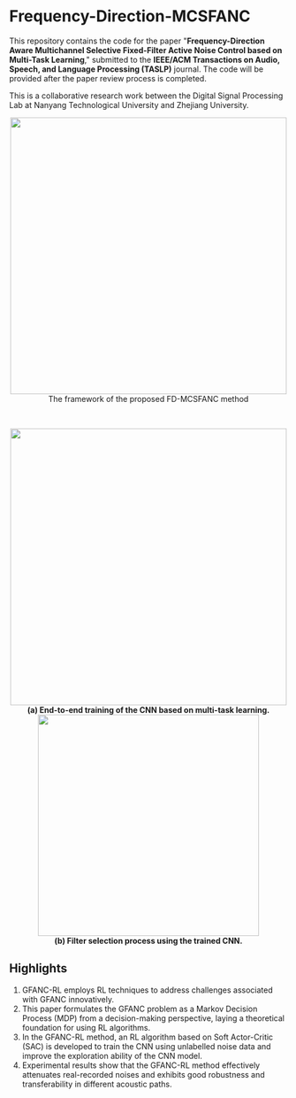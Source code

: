 # Frequency-Direction-MCSFANC

This repository contains the code for the paper "**Frequency-Direction Aware Multichannel Selective Fixed-Filter Active Noise Control based on Multi-Task Learning**," submitted to the **IEEE/ACM Transactions on Audio, Speech, and Language Processing (TASLP)** journal. The code will be provided after the paper review process is completed.

This is a collaborative research work between the Digital Signal Processing Lab at Nanyang Technological University and Zhejiang University.

<p align="center">
  <img src="https://github.com/user-attachments/assets/6e2b5661-e3b8-4cfe-b25e-b784be1dffe4" width="500"><br>
  The framework of the proposed FD-MCSFANC method
</p>

<br> <!-- 添加空行 -->

<div align="center">
  <div style="display: inline-block;">
    <img src="https://github.com/user-attachments/assets/3f68a5bd-1b91-4e52-b23d-baad618df229" width="500">
    <br>
    <span style="font-weight: bold;">(a) End-to-end training of the CNN based on multi-task learning.</span>
  </div>
  <div style="display: inline-block;">
    <img src="https://github.com/user-attachments/assets/a624c860-9048-4c30-a1f2-f897ec3927d0" width="400">
    <br>
    <span style="font-weight: bold;">(b) Filter selection process using the trained CNN.</span>
  </div>
</div>

## Highlights
1. GFANC-RL employs RL techniques to address challenges associated with GFANC innovatively.
2. This paper formulates the GFANC problem as a Markov Decision Process (MDP) from a decision-making perspective, laying a theoretical foundation for using RL algorithms.
3. In the GFANC-RL method, an RL algorithm based on Soft Actor-Critic (SAC) is developed to train the CNN using unlabelled noise data and improve the exploration ability of the CNN model.
4. Experimental results show that the GFANC-RL method effectively attenuates real-recorded noises and exhibits good robustness and transferability in different acoustic paths.
